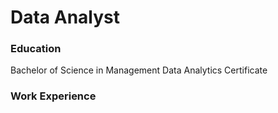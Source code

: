 # Data Analyst

### Education
Bachelor of Science in Management
Data Analytics Certificate

### Work Experience